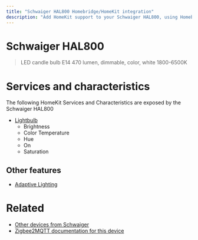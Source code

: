 ```yaml
---
title: "Schwaiger HAL800 Homebridge/HomeKit integration"
description: "Add HomeKit support to your Schwaiger HAL800, using Homebridge, Zigbee2MQTT and homebridge-z2m."
---
```

<!---
This file has been GENERATED using src/docgen/docgen.ts
DO NOT EDIT THIS FILE MANUALLY!
-->
# Schwaiger HAL800
> LED candle bulb E14 470 lumen, dimmable, color, white 1800-6500K


# Services and characteristics
The following HomeKit Services and Characteristics are exposed by
the Schwaiger HAL800

* [Lightbulb](../../light.md)
  * Brightness
  * Color Temperature
  * Hue
  * On
  * Saturation

## Other features
* [Adaptive Lighting](../../light.md)

# Related
* [Other devices from Schwaiger](../index.md#schwaiger)
* [Zigbee2MQTT documentation for this device](https://www.zigbee2mqtt.io/devices/HAL800.html)